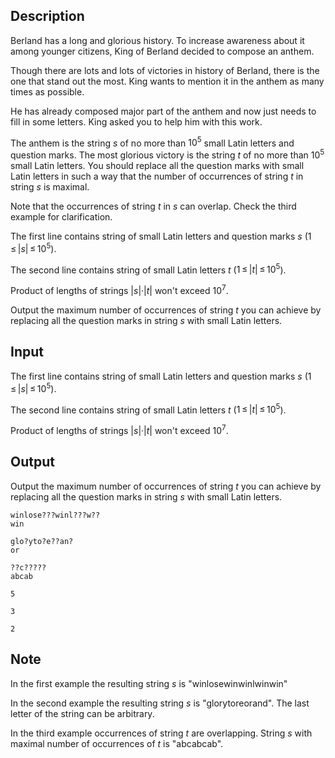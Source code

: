 ## Description

<div><p>Berland has a long and glorious history. To increase awareness about it among younger citizens, King of Berland decided to compose an anthem.</p><p>Though there are lots and lots of victories in history of Berland, there is the one that stand out the most. King wants to mention it in the anthem as many times as possible.</p><p>He has already composed major part of the anthem and now just needs to fill in some letters. King asked you to help him with this work.</p><p>The anthem is the string <span class="tex-span"><i>s</i></span> of no more than <span class="tex-span">10<sup class="upper-index">5</sup></span> small Latin letters and question marks. The most glorious victory is the string <span class="tex-span"><i>t</i></span> of no more than <span class="tex-span">10<sup class="upper-index">5</sup></span> small Latin letters. You should replace all the question marks with small Latin letters in such a way that the number of occurrences of string <span class="tex-span"><i>t</i></span> in string <span class="tex-span"><i>s</i></span> is maximal.</p><p>Note that the occurrences of string <span class="tex-span"><i>t</i></span> in <span class="tex-span"><i>s</i></span> can overlap. Check the third example for clarification.</p></div><div class="input-specification"><p>The first line contains string of small Latin letters and question marks <span class="tex-span"><i>s</i></span> (<span class="tex-span">1 ≤ |<i>s</i>| ≤ 10<sup class="upper-index">5</sup></span>).</p><p>The second line contains string of small Latin letters <span class="tex-span"><i>t</i></span> (<span class="tex-span">1 ≤ |<i>t</i>| ≤ 10<sup class="upper-index">5</sup></span>).</p><p><span class="tex-font-style-bf">Product of lengths of strings <span class="tex-span">|<i>s</i>|·|<i>t</i>|</span> won't exceed <span class="tex-span">10<sup class="upper-index">7</sup></span>.</span></p></div><div class="output-specification"><p>Output the maximum number of occurrences of string <span class="tex-span"><i>t</i></span> you can achieve by replacing all the question marks in string <span class="tex-span"><i>s</i></span> with small Latin letters.</p></div>

## Input

<p>The first line contains string of small Latin letters and question marks <span class="tex-span"><i>s</i></span> (<span class="tex-span">1 ≤ |<i>s</i>| ≤ 10<sup class="upper-index">5</sup></span>).</p><p>The second line contains string of small Latin letters <span class="tex-span"><i>t</i></span> (<span class="tex-span">1 ≤ |<i>t</i>| ≤ 10<sup class="upper-index">5</sup></span>).</p><p><span class="tex-font-style-bf">Product of lengths of strings <span class="tex-span">|<i>s</i>|·|<i>t</i>|</span> won't exceed <span class="tex-span">10<sup class="upper-index">7</sup></span>.</span></p>

## Output

<p>Output the maximum number of occurrences of string <span class="tex-span"><i>t</i></span> you can achieve by replacing all the question marks in string <span class="tex-span"><i>s</i></span> with small Latin letters.</p>





```input1
winlose???winl???w??
win

```




```input2
glo?yto?e??an?
or

```




```input3
??c?????
abcab

```




```output1
5

```




```output2
3

```




```output3
2

```



## Note

<p>In the first example the resulting string <span class="tex-span"><i>s</i></span> is <span class="tex-font-style-tt">"winlose<span class="tex-font-style-bf">win</span>winl<span class="tex-font-style-bf">win</span>w<span class="tex-font-style-bf">in</span>"</span></p><p>In the second example the resulting string <span class="tex-span"><i>s</i></span> is <span class="tex-font-style-tt">"glo<span class="tex-font-style-bf">r</span>yto<span class="tex-font-style-bf">r</span>e<span class="tex-font-style-bf">or</span>an<span class="tex-font-style-bf">d</span>"</span>. The last letter of the string can be arbitrary.</p><p>In the third example occurrences of string <span class="tex-span"><i>t</i></span> are overlapping. String <span class="tex-span"><i>s</i></span> with maximal number of occurrences of <span class="tex-span"><i>t</i></span> is <span class="tex-font-style-tt">"<span class="tex-font-style-bf">ab</span>c<span class="tex-font-style-bf">abcab</span>"</span>.</p>
